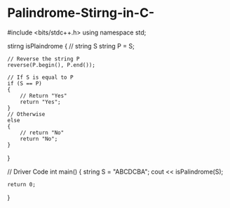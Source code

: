 # Palindrome-Stirng-in-C-
#include <bits/stdc++.h>
using namespace std;

stirng isPlaindrome
{
    // string S
    string P = S;
 
    // Reverse the string P
    reverse(P.begin(), P.end());
 
    // If S is equal to P
    if (S == P)
    {
        // Return "Yes"
        return "Yes";
    }
    // Otherwise
    else
    {
        // return "No"
        return "No";
    }
}
 
// Driver Code
int main()
{
    string S = "ABCDCBA";
    cout << isPalindrome(S);
 
    return 0;
}
